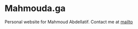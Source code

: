 # Mahmouda.ga
Personal website for Mahmoud Abdellatif. Contact me at [mailto](mailto:me@mahmouda.ga)
